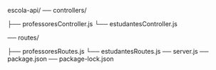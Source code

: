 escola-api/
── controllers/

   ├── professoresController.js
   └── estudantesController.js

   
── routes/

   ├── professoresRoutes.js
   └── estudantesRoutes.js
── server.js
── package.json
── package-lock.json

